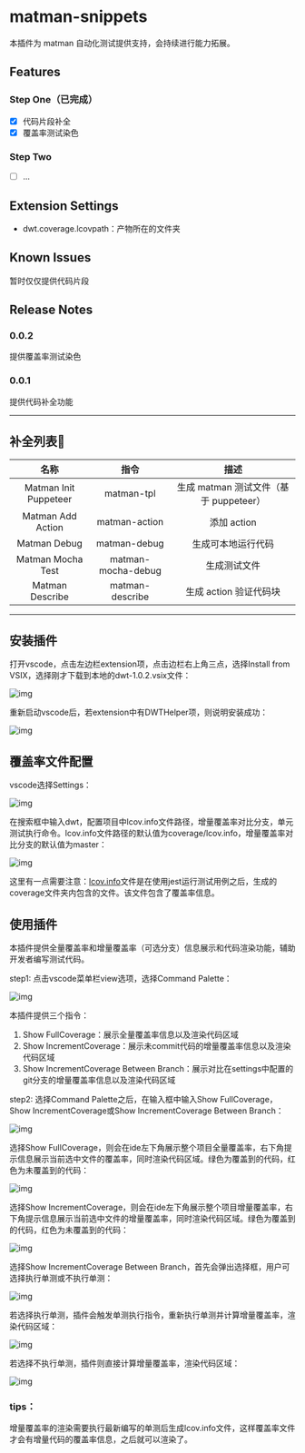 # matman-snippets

本插件为 matman 自动化测试提供支持，会持续进行能力拓展。

## Features

### Step One（已完成）

- [x] 代码片段补全
- [x] 覆盖率测试染色

### Step Two

- [ ] ...

## Extension Settings

- dwt.coverage.lcovpath：产物所在的文件夹

## Known Issues

暂时仅仅提供代码片段

## Release Notes

### 0.0.2

提供覆盖率测试染色

### 0.0.1

提供代码补全功能

-----------------------------------------------------------------------------------------------------------

## 补全列表

|         名称          |        指令        |                  描述                  |
| :-------------------: | :----------------: | :------------------------------------: |
| Matman Init Puppeteer |     matman-tpl     | 生成 matman 测试文件（基于 puppeteer） |
|   Matman Add Action   |   matman-action    |              添加 action               |
|     Matman Debug      |    matman-debug    |           生成可本地运行代码           |
|   Matman Mocha Test   | matman-mocha-debug |              生成测试文件              |
|    Matman Describe    |  matman-describe   |         生成 action 验证代码块         |

***

## 安装插件

打开vscode，点击左边栏extension项，点击边栏右上角三点，选择Install from VSIX，选择刚才下载到本地的dwt-1.0.2.vsix文件：

![img](https://iwiki.oa.tencent.com/download/attachments/227945054/%E6%88%AA%E5%B1%8F2020-07-04%20%E4%B8%8B%E5%8D%882.47.12.png?version=1&modificationDate=1593845300000&api=v2)



重新启动vscode后，若extension中有DWTHelper项，则说明安装成功：

![img](https://iwiki.oa.tencent.com/download/attachments/227945054/%E6%88%AA%E5%B1%8F2020-07-04%20%E4%B8%8B%E5%8D%882.49.43.png?version=1&modificationDate=1593845558000&api=v2)

## 覆盖率文件配置

vscode选择Settings：

![img](https://iwiki.oa.tencent.com/download/attachments/227945054/%E6%88%AA%E5%B1%8F2020-07-04%20%E4%B8%8B%E5%8D%883.33.46.png?version=1&modificationDate=1593848076000&api=v2)



在搜索框中输入dwt，配置项目中lcov.info文件路径，增量覆盖率对比分支，单元测试执行命令。lcov.info文件路径的默认值为coverage/lcov.info，增量覆盖率对比分支的默认值为master：

![img](https://iwiki.oa.tencent.com/download/attachments/227945054/%E6%88%AA%E5%B1%8F2020-07-09%20%E4%B8%8B%E5%8D%887.16.21.png?version=1&modificationDate=1594293417000&api=v2)

这里有一点需要注意：[lcov.info](http://lcov.info/)文件是在使用jest运行测试用例之后，生成的coverage文件夹内包含的文件。该文件包含了覆盖率信息。



## 使用插件

本插件提供全量覆盖率和增量覆盖率（可选分支）信息展示和代码渲染功能，辅助开发者编写测试代码。



step1: 点击vscode菜单栏view选项，选择Command Palette：

![img](https://iwiki.oa.tencent.com/download/attachments/227945054/%E6%88%AA%E5%B1%8F2020-07-04%20%E4%B8%8B%E5%8D%883.06.22.png?version=1&modificationDate=1593846410000&api=v2)



本插件提供三个指令：

1. Show FullCoverage：展示全量覆盖率信息以及渲染代码区域
2. Show IncrementCoverage：展示未commit代码的增量覆盖率信息以及渲染代码区域
3. Show IncrementCoverage Between Branch：展示对比在settings中配置的git分支的增量覆盖率信息以及渲染代码区域



step2: 选择Command Palette之后，在输入框中输入Show FullCoverage，Show IncrementCoverage或Show IncrementCoverage Between Branch：

![img](https://iwiki.oa.tencent.com/download/attachments/227945054/%E6%88%AA%E5%B1%8F2020-07-09%20%E4%B8%8B%E5%8D%885.24.46.png?version=1&modificationDate=1594286737000&api=v2)



选择Show FullCoverage，则会在ide左下角展示整个项目全量覆盖率，右下角提示信息展示当前选中文件的覆盖率，同时渲染代码区域。绿色为覆盖到的代码，红色为未覆盖到的代码：

![img](https://iwiki.oa.tencent.com/download/attachments/227945054/%E6%88%AA%E5%B1%8F2020-07-04%20%E4%B8%8B%E5%8D%883.10.29.png?version=1&modificationDate=1593846675000&api=v2)



选择Show IncrementCoverage，则会在ide左下角展示整个项目增量覆盖率，右下角提示信息展示当前选中文件的增量覆盖率，同时渲染代码区域。绿色为覆盖到的代码，红色为未覆盖到的代码：

![img](https://iwiki.oa.tencent.com/download/attachments/227945054/%E6%88%AA%E5%B1%8F2020-07-04%20%E4%B8%8B%E5%8D%883.17.23.png?version=2&modificationDate=1593848202000&api=v2)



选择Show IncrementCoverage Between Branch，首先会弹出选择框，用户可选择执行单测或不执行单测：

![img](https://iwiki.oa.tencent.com/download/attachments/227945054/%E6%88%AA%E5%B1%8F2020-07-09%20%E4%B8%8B%E5%8D%885.28.34.png?version=1&modificationDate=1594286963000&api=v2)



若选择执行单测，插件会触发单测执行指令，重新执行单测并计算增量覆盖率，渲染代码区域：

![img](https://iwiki.oa.tencent.com/download/attachments/227945054/%E6%88%AA%E5%B1%8F2020-07-09%20%E4%B8%8B%E5%8D%887.00.55.png?version=1&modificationDate=1594292546000&api=v2)



若选择不执行单测，插件则直接计算增量覆盖率，渲染代码区域：

![img](https://iwiki.oa.tencent.com/download/attachments/227945054/%E6%88%AA%E5%B1%8F2020-07-09%20%E4%B8%8B%E5%8D%887.01.23.png?version=1&modificationDate=1594292770000&api=v2)

### tips：

增量覆盖率的渲染需要执行最新编写的单测后生成lcov.info文件，这样覆盖率文件才会有增量代码的覆盖率信息，之后就可以渲染了。